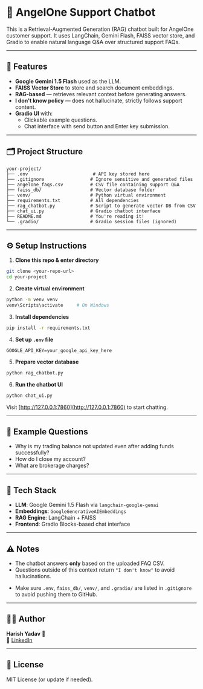 # 📘 AngelOne Support Chatbot

This is a Retrieval-Augmented Generation (RAG) chatbot built for AngelOne customer support. It uses LangChain, Gemini Flash, FAISS vector store, and Gradio to enable natural language Q&A over structured support FAQs.

---

## 🚀 Features

- **Google Gemini 1.5 Flash** used as the LLM.
- **FAISS Vector Store** to store and search document embeddings.
- **RAG-based** — retrieves relevant context before generating answers.
- **I don't know policy** — does not hallucinate, strictly follows support content.
- **Gradio UI** with:
  - Clickable example questions.
  - Chat interface with send button and Enter key submission.

---

## 🗂️ Project Structure

```
your-project/
├── .env                        # API key stored here
├── .gitignore                 # Ignore sensitive and generated files
├── angelone_faqs.csv          # CSV file containing support Q&A
├── faiss_db/                  # Vector database folder
├── venv/                      # Python virtual environment
├── requirements.txt           # All dependencies
├── rag_chatbot.py             # Script to generate vector DB from CSV
├── chat_ui.py                 # Gradio chatbot interface
├── README.md                  # You're reading it!
└── .gradio/                   # Gradio session files (ignored)
```

---

## ⚙️ Setup Instructions

1. **Clone this repo & enter directory**
```bash
git clone <your-repo-url>
cd your-project
```

2. **Create virtual environment**
```bash
python -m venv venv
venv\Scripts\activate     # On Windows
```

3. **Install dependencies**
```bash
pip install -r requirements.txt
```

4. **Set up `.env` file**
```env
GOOGLE_API_KEY=your_google_api_key_here
```

5. **Prepare vector database**
```bash
python rag_chatbot.py
```

6. **Run the chatbot UI**
```bash
python chat_ui.py
```

Visit [http://127.0.0.1:7860](http://127.0.0.1:7860) to start chatting.

---

## 📄 Example Questions

- Why is my trading balance not updated even after adding funds successfully?
- How do I close my account?
- What are brokerage charges?

---

## 🧠 Tech Stack

- **LLM**: Google Gemini 1.5 Flash via `langchain-google-genai`
- **Embeddings**: `GoogleGenerativeAIEmbeddings`
- **RAG Engine**: LangChain + FAISS
- **Frontend**: Gradio Blocks-based chat interface

---

## ⚠️ Notes

- The chatbot answers **only** based on the uploaded FAQ CSV.
- Questions outside of this context return `"I don't know"` to avoid hallucinations.
* Make sure `.env`, `faiss_db/`, `venv/`, and `.gradio/` are listed in `.gitignore` to avoid pushing them to GitHub.

---

## 👨‍💻 **Author**  

**Harish Yadav** 🚀  
🔗 [LinkedIn](https://www.linkedin.com/in/v-harish-yadav-b2bb52241)  

---

## 📄 License

MIT License (or update if needed).
